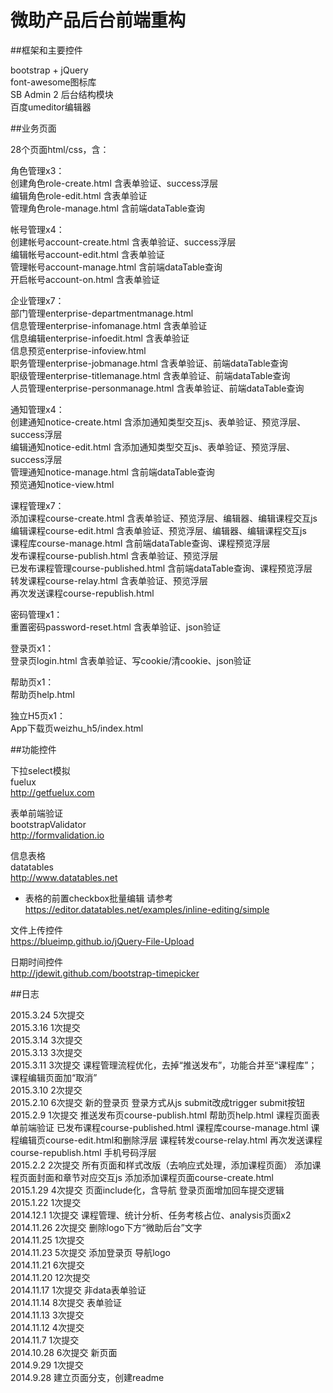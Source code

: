 微助产品后台前端重构
==========

##框架和主要控件

bootstrap + jQuery  
font-awesome图标库  
SB Admin 2 后台结构模块  
百度umeditor编辑器

##业务页面

28个页面html/css，含：

角色管理x3：  
创建角色role-create.html  含表单验证、success浮层  
编辑角色role-edit.html  含表单验证  
管理角色role-manage.html  含前端dataTable查询

帐号管理x4：  
创建帐号account-create.html  含表单验证、success浮层  
编辑帐号account-edit.html  含表单验证  
管理帐号account-manage.html  含前端dataTable查询  
开启帐号account-on.html  含表单验证

企业管理x7：  
部门管理enterprise-departmentmanage.html  
信息管理enterprise-infomanage.html  含表单验证  
信息编辑enterprise-infoedit.html  含表单验证  
信息预览enterprise-infoview.html  
职务管理enterprise-jobmanage.html  含表单验证、前端dataTable查询  
职级管理enterprise-titlemanage.html  含表单验证、前端dataTable查询  
人员管理enterprise-personmanage.html  含表单验证、前端dataTable查询

通知管理x4：  
创建通知notice-create.html  含添加通知类型交互js、表单验证、预览浮层、success浮层  
编辑通知notice-edit.html  含添加通知类型交互js、表单验证、预览浮层、success浮层  
管理通知notice-manage.html  含前端dataTable查询  
预览通知notice-view.html

课程管理x7：  
添加课程course-create.html  含表单验证、预览浮层、编辑器、编辑课程交互js  
编辑课程course-edit.html  含表单验证、预览浮层、编辑器、编辑课程交互js  
课程库course-manage.html  含前端dataTable查询、课程预览浮层  
发布课程course-publish.html  含表单验证、预览浮层  
已发布课程管理course-published.html  含前端dataTable查询、课程预览浮层  
转发课程course-relay.html  含表单验证、预览浮层  
再次发送课程course-republish.html

密码管理x1：  
重置密码password-reset.html 含表单验证、json验证

登录页x1：  
登录页login.html  含表单验证、写cookie/清cookie、json验证

帮助页x1：  
帮助页help.html

独立H5页x1：  
App下载页weizhu_h5/index.html

##功能控件

下拉select模拟  
fuelux  
http://getfuelux.com

表单前端验证  
bootstrapValidator  
http://formvalidation.io

信息表格  
datatables  
http://www.datatables.net  
* 表格的前置checkbox批量编辑 请参考 https://editor.datatables.net/examples/inline-editing/simple

文件上传控件  
https://blueimp.github.io/jQuery-File-Upload

日期时间控件  
http://jdewit.github.com/bootstrap-timepicker

##日志

2015.3.24 5次提交  
2015.3.16 1次提交  
2015.3.14 3次提交  
2015.3.13 3次提交  
2015.3.11 3次提交 课程管理流程优化，去掉“推送发布”，功能合并至“课程库”；课程编辑页面加“取消”  
2015.3.10 2次提交  
2015.2.10 6次提交 新的登录页 登录方式从js submit改成trigger submit按钮  
2015.2.9 1次提交 推送发布页course-publish.html 帮助页help.html 课程页面表单前端验证 已发布课程course-published.html 课程库course-manage.html 课程编辑页course-edit.html和删除浮层 课程转发course-relay.html 再次发送课程course-republish.html 手机号码浮层  
2015.2.2 2次提交 所有页面和样式改版（去响应式处理，添加课程页面） 添加课程页面封面和章节对应交互js 添加添加课程页面course-create.html  
2015.1.29 4次提交 页面include化，含导航 登录页面增加回车提交逻辑  
2015.1.22 1次提交  
2014.12.1 1次提交 课程管理、统计分析、任务考核占位、analysis页面x2  
2014.11.26 2次提交 删除logo下方“微助后台”文字  
2014.11.25 1次提交  
2014.11.23 5次提交 添加登录页 导航logo  
2014.11.21 6次提交  
2014.11.20 12次提交  
2014.11.17 1次提交 非data表单验证  
2014.11.14 8次提交 表单验证  
2014.11.13 3次提交  
2014.11.12 4次提交  
2014.11.7 1次提交  
2014.10.28 6次提交 新页面  
2014.9.29 1次提交  
2014.9.28 建立页面分支，创建readme